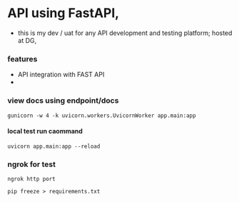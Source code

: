 # API using FastAPI, 
- this is my dev / uat for any API development and testing platform; hosted at DG, 

### features
* API integration with FAST API
* 

### view docs using endpoint/docs
```gunicorn -w 4 -k uvicorn.workers.UvicornWorker app.main:app```

#### local test run caommand
```uvicorn app.main:app --reload```


### ngrok for test
```
ngrok http port
```

```
pip freeze > requirements.txt
```


